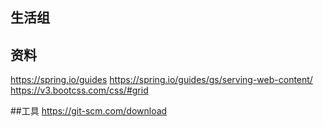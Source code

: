 ## 生活组

## 资料
https://spring.io/guides
https://spring.io/guides/gs/serving-web-content/
https://v3.bootcss.com/css/#grid

##工具
https://git-scm.com/download